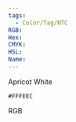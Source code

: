 ```yaml
---
tags:
  - Color/Tag/NTC
RGB:
Hex:
CMYK:
HSL:
Name:
---
```

Apricot White
```palette
#FFFEEC
```
RGB
